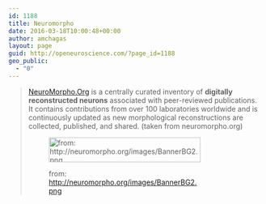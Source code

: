 ```yaml
---
id: 1188
title: Neuromorpho
date: 2016-03-18T10:00:48+00:00
author: amchagas
layout: page
guid: http://openeuroscience.com/?page_id=1188
geo_public:
  - "0"
---
```

> [NeuroMorpho.Org](http://neuromorpho.org/index.jsp) is a centrally curated inventory of **digitally reconstructed neurons** associated with peer-reviewed publications. It contains contributions from over 100 laboratories worldwide and is continuously updated as new morphological reconstructions are collected, published, and shared. (taken from neuromorpho.org)<figure id="attachment_1189" style="width: 300px" class="wp-caption aligncenter">
> 
> <img class="size-medium wp-image-1189" src="https://i1.wp.com/openeuroscience.com/wp-content/uploads/2016/03/bannerbg2.png?resize=300%2C49" alt="from: http://neuromorpho.org/images/BannerBG2.png" width="300" height="49" srcset="https://i1.wp.com/openeuroscience.com/wp-content/uploads/2016/03/bannerbg2.png?w=800 800w, https://i1.wp.com/openeuroscience.com/wp-content/uploads/2016/03/bannerbg2.png?resize=300%2C49 300w, https://i1.wp.com/openeuroscience.com/wp-content/uploads/2016/03/bannerbg2.png?resize=768%2C125 768w" sizes="(max-width: 300px) 100vw, 300px" data-recalc-dims="1" /><figcaption class="wp-caption-text">from: http://neuromorpho.org/images/BannerBG2.png</figcaption></figure>